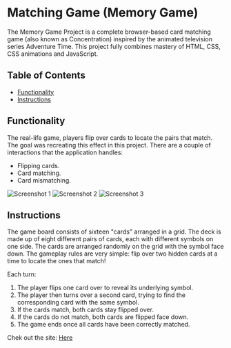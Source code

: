 # Matching Game (Memory Game)

The Memory Game Project is a complete browser-based card matching game (also known as Concentration) inspired by the animated television series Adventure Time. This project fully combines mastery of HTML, CSS, CSS animations and JavaScript.

## Table of Contents

* [Functionality](#functionality)
* [Instructions](#instructions)

## Functionality

The real-life game, players flip over cards to locate the pairs that match. The goal was recreating this effect in this project. There are a couple of interactions that the application handles:

* Flipping cards.
* Card matching.
* Card mismatching.

![Screenshot 1](http://res.cloudinary.com/jasuaje/image/upload/v1523375105/Screen_Shot_2018-04-10_at_11.42.05_AM_ucdd7y.png)
![Screenshot 2](http://res.cloudinary.com/jasuaje/image/upload/v1523375105/Screen_Shot_2018-04-10_at_11.43.00_AM_fhatc7.png)
![Screenshot 3](http://res.cloudinary.com/jasuaje/image/upload/v1523375105/Screen_Shot_2018-04-10_at_11.43.56_AM_jmp8i3.png)

## Instructions

The game board consists of sixteen "cards" arranged in a grid. The deck is made up of eight different pairs of cards, each with different symbols on one side. The cards are arranged randomly on the grid with the symbol face down. The gameplay rules are very simple: flip over two hidden cards at a time to locate the ones that match!

Each turn:
1. The player flips one card over to reveal its underlying symbol.
2. The player then turns over a second card, trying to find the corresponding card with the same symbol.
3. If the cards match, both cards stay flipped over.
4. If the cards do not match, both cards are flipped face down.
5. The game ends once all cards have been correctly matched.


Chek out the site: [Here](https://bigapplemonkey.github.io/matching-game/)
